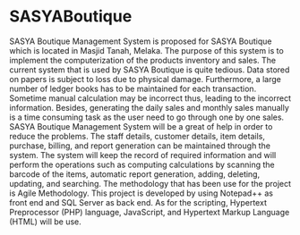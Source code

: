 # SASYABoutique

SASYA Boutique Management System is proposed for SASYA Boutique which is located in Masjid Tanah, Melaka. The purpose of this system is to implement the computerization of the products inventory and sales. The current system that is used by SASYA Boutique is quite tedious. Data stored on papers is subject to loss due to physical damage. Furthermore, a large number of ledger books has to be maintained for each transaction. Sometime manual calculation may be incorrect thus, leading to the incorrect information. Besides, generating the daily sales and monthly sales manually is a time consuming task as the user need to go through one by one sales. SASYA Boutique Management System will be a great of help in order to reduce the problems. The staff details, customer details, item details, purchase, billing, and report generation can be maintained through the system. The system will keep the record of required information and will perform the operations such as computing calculations by scanning the barcode of the items, automatic report generation, adding, deleting, updating, and searching. The methodology that has been use for the project is Agile Methodology. This project is developed by using Notepad++ as front end and SQL Server as back end. As for the scripting, Hypertext Preprocessor (PHP) language, JavaScript, and Hypertext Markup Language (HTML) will be use.

